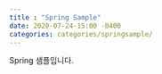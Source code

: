 ```yaml
---
title : "Spring Sample"
date: 2020-07-24-15:00 -0400
categories: categories/springsample/
---
```

Spring 샘플입니다.